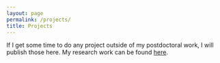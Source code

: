 ```yaml
---
layout: page
permalink: /projects/
title: Projects
---
```


If I get some time to do any project outside of my postdoctoral work, I will publish those here. My research work can be found <a href="/research">here</a>. 


